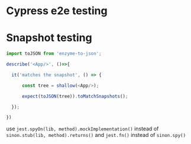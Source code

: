 # Cypress e2e testing

# Snapshot testing


```js
import toJSON from 'enzyme-to-json';

describe('<App/>', ()=>{

  it('matches the snapshot', () => {

      const tree = shallow(<App/>);

      expect(toJSON(tree)).toMatchSnapshots();

  });

})
```

use `jest.spyOn(lib, method).mockImplementation()` instead of `sinon.stub(lib, method).returns()` and `jest.fn()` instead of `sinon.spy()`